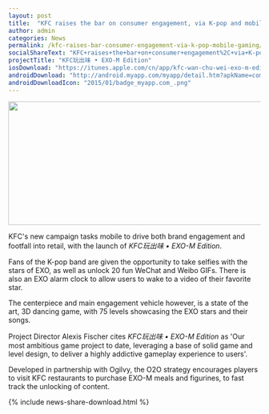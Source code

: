 ```yaml
---
layout: post
title:  "KFC raises the bar on consumer engagement, via K-pop and mobile gaming"
author: admin
categories: News
permalink: /kfc-raises-bar-consumer-engagement-via-k-pop-mobile-gaming/
socialShareText: "KFC+raises+the+bar+on+consumer+engagement%2C+via+K-pop+and+mobile+gaming"
projectTitle: "KFC玩出味 • EXO-M Edition"
iosDownload: "https://itunes.apple.com/cn/app/kfc-wan-chu-wei-exo-m-edition/id945981194?l=en&amp;mt=8"
androidDownload: "http://android.myapp.com/myapp/detail.htm?apkName=com.yum.KFCEXO"
androidDownloadIcon: "2015/01/badge_myapp.com_.png"
---
```

<img alt="" src="{{ site.prepend_assetsurl }}2015/01/kfc_template01-1030x429.jpg" width="593" height="247">

KFC's new campaign tasks mobile to drive both brand engagement and footfall into retail, with the launch of _KFC玩出味 • EXO-M Edition_.

Fans of the K-pop band are given the opportunity to take selfies with the stars of EXO, as well as unlock 20 fun WeChat and Weibo GIFs. There is also an EXO alarm clock to allow users to wake to a video of their favorite star.

The centerpiece and main engagement vehicle however, is a state of the art, 3D dancing game, with 75 levels showcasing the EXO stars and their songs.

Project Director Alexis Fischer cites _KFC玩出味 • EXO-M Edition_ as 'Our most ambitious game project to date, leveraging a base of solid game and level design, to deliver a highly addictive gameplay experience to users'.

Developed in partnership with Ogilvy, the O2O strategy encourages players to visit KFC restaurants to purchase EXO-M meals and figurines, to fast track the unlocking of content.
<!--more-->
{% include news-share-download.html %}
